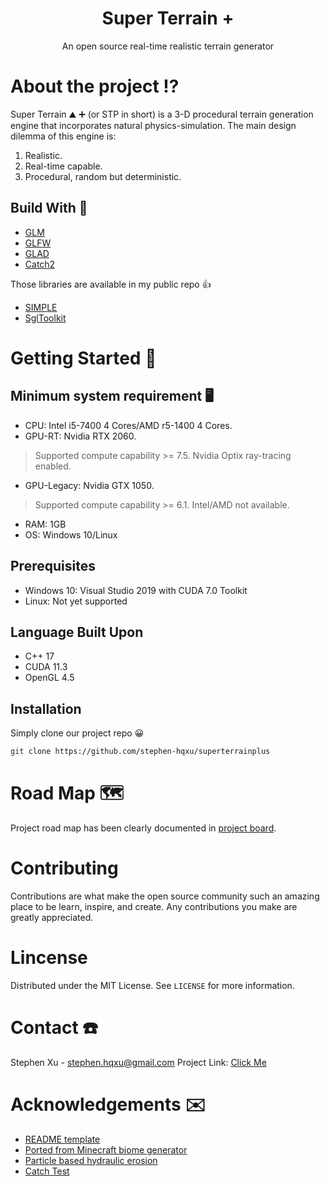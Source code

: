 <h1 align="center"> Super Terrain + </h1>
<p align="center"> An open source real-time realistic terrain generator </p>

# About the project :interrobang:
Super Terrain :mountain: :heavy_plus_sign: (or STP in short) is a 3-D procedural terrain generation engine that incorporates natural physics-simulation. The main design dilemma of this engine is:
1. Realistic.
2. Real-time capable.
3. Procedural, random but deterministic.

## Build With :bricks:
- [GLM](https://github.com/g-truc/glm)
- [GLFW](https://www.glfw.org/)
- [GLAD](https://glad.dav1d.de/)
- [Catch2](https://github.com/catchorg/Catch2)

Those libraries are available in my public repo :+1:

- [SIMPLE](https://github.com/stephen-hqxu/SIMPLE)
- [SglToolkit](https://github.com/stephen-hqxu/SglToolkit)

# Getting Started :bookmark_tabs:

## Minimum system requirement :desktop_computer:
- CPU: Intel i5-7400 4 Cores/AMD r5-1400 4 Cores.
- GPU-RT: Nvidia RTX 2060.

> Supported compute capability >= 7.5. Nvidia Optix ray-tracing enabled.

- GPU-Legacy: Nvidia GTX 1050.

> Supported compute capability >= 6.1. Intel/AMD not available.

- RAM: 1GB
- OS: Windows 10/Linux

## Prerequisites
- Windows 10: Visual Studio 2019 with CUDA 7.0 Toolkit
- Linux: Not yet supported

## Language Built Upon
- C++ 17
- CUDA 11.3
- OpenGL 4.5

## Installation
Simply clone our project repo :grinning:
```sh
git clone https://github.com/stephen-hqxu/superterrainplus
```

# Road Map :world_map: 	
Project road map has been clearly documented in [project board](https://github.com/stephen-hqxu/superterrainplus/projects).

# Contributing
Contributions are what make the open source community such an amazing place to be learn, inspire, and create. Any contributions you make are greatly appreciated.

# Lincense
Distributed under the MIT License. See `LICENSE` for more information.

# Contact :telephone:
Stephen Xu - stephen.hqxu@gmail.com
Project Link: [Click Me](https://github.com/stephen-hqxu/superterrainplus)

# Acknowledgements :envelope:
- [README template](https://github.com/othneildrew/Best-README-Template)
- [Ported from Minecraft biome generator](https://github.com/KaptainWutax/BiomeUtils)
- [Particle based hydraulic erosion](https://github.com/SebLague/Hydraulic-Erosion/tree/Coding-Adventure-E01)
- [Catch Test](https://github.com/catchorg/Catch2)